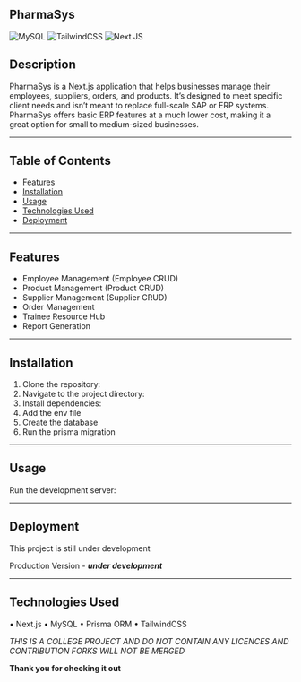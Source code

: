 ## PharmaSys


![MySQL](https://img.shields.io/badge/mysql-4479A1.svg?style=for-the-badge&logo=mysql&logoColor=white) ![TailwindCSS](https://img.shields.io/badge/tailwindcss-%2338B2AC.svg?style=for-the-badge&logo=tailwind-css&logoColor=white) ![Next JS](https://img.shields.io/badge/Next-black?style=for-the-badge&logo=next.js&logoColor=white)
## Description
PharmaSys is a Next.js application that helps businesses manage their employees, suppliers, orders, and products. It’s designed to meet specific client needs and isn’t meant to replace full-scale SAP or ERP systems. PharmaSys offers basic ERP features at a much lower cost, making it a great option for small to medium-sized businesses. 

---

## Table of Contents
- [Features](#features)
- [Installation](#installation)
- [Usage](#usage)
- [Technologies Used](#technologies-used)
- [Deployment](#deployment)

---

## Features
- Employee Management (Employee CRUD)
- Product Management (Product CRUD)
- Supplier Management (Supplier CRUD)
- Order Management
- Trainee Resource Hub
- Report Generation
  
---

## Installation
1. Clone the repository:
2. Navigate to the project directory:
3. Install dependencies:
4. Add the env file
5. Create the database
6. Run the prisma migration
   
---

## Usage
Run the development server:

---

## Deployment
This project is still under development

Production Version - ***under development***

---

## Technologies Used

• Next.js
• MySQL
• Prisma ORM
• TailwindCSS

*THIS IS A COLLEGE PROJECT AND DO NOT CONTAIN ANY LICENCES AND CONTRIBUTION FORKS WILL NOT BE MERGED*

**Thank you for checking it out**
